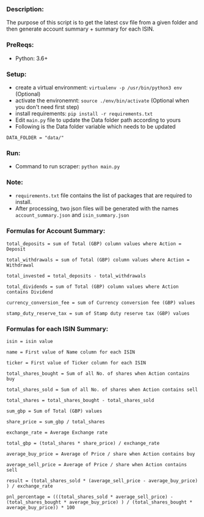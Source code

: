### Description:
The purpose of this script is to get the latest csv file from a given folder and then generate
account summary + summary for each ISIN.

### PreReqs:
* Python: 3.6+

### Setup:
* create a virtual environment: `virtualenv -p /usr/bin/python3 env` (Optional)
* activate the environemnt: `source ./env/bin/activate` (Optional when you don't need first step)
* install requirements: `pip install -r requirements.txt`
* Edit `main.py` file to update the Data folder path according to yours
* Following is the Data folder variable which needs to be updated
```
DATA_FOLDER = "data/"
```

### Run:
* Command to run scraper: `python main.py`

### Note:
*  `requirements.txt` file contains the list of packages that are required to install.
* After processing, two json files will be generated with the names `account_summary.json` and `isin_summary.json`


### Formulas for Account Summary:
```
total_deposits = sum of Total (GBP) column values where Action = Deposit

total_withdrawals = sum of Total (GBP) column values where Action = Withdrawal

total_invested = total_deposits - total_withdrawals

total_dividends = sum of Total (GBP) column values where Action contains Dividend

currency_conversion_fee = sum of Currency conversion fee (GBP) values

stamp_duty_reserve_tax = sum of Stamp duty reserve tax (GBP) values

```

### Formulas for each ISIN Summary:
```
isin = isin value

name = First value of Name column for each ISIN

ticker = First value of Ticker column for each ISIN

total_shares_bought = Sum of all No. of shares when Action contains buy 

total_shares_sold = Sum of all No. of shares when Action contains sell 

total_shares = total_shares_bought - total_shares_sold

sum_gbp = Sum of Total (GBP) values

share_price = sum_gbp / total_shares

exchange_rate = Average Exchange rate

total_gbp = (total_shares * share_price) / exchange_rate

average_buy_price = Average of Price / share when Action contains buy

average_sell_price = Average of Price / share when Action contains sell

result = (total_shares_sold * (average_sell_price - average_buy_price) ) / exchange_rate

pnl_percentage = (((total_shares_sold * average_sell_price) - (total_shares_bought * average_buy_price) ) / (total_shares_bought * average_buy_price)) * 100

```